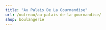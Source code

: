 ```yaml
---
title: "Au Palais De La Gourmandise"
url: /outreau/au-palais-de-la-gourmandise/
shop: boulangerie
---
```

